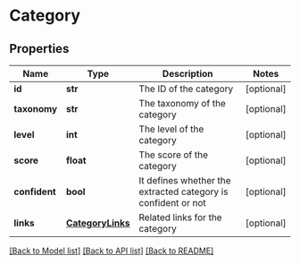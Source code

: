 # Category

## Properties
Name | Type | Description | Notes
------------ | ------------- | ------------- | -------------
**id** | **str** | The ID of the category | [optional] 
**taxonomy** | **str** | The taxonomy of the category | [optional] 
**level** | **int** | The level of the category | [optional] 
**score** | **float** | The score of the category | [optional] 
**confident** | **bool** | It defines whether the extracted category is confident or not | [optional] 
**links** | [**CategoryLinks**](CategoryLinks.md) | Related links for the category | [optional] 

[[Back to Model list]](../README.md#documentation-for-models) [[Back to API list]](../README.md#documentation-for-api-endpoints) [[Back to README]](../README.md)


